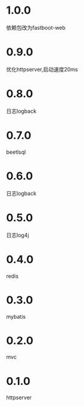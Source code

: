 # 1.0.0
依赖包改为fastboot-web
# 0.9.0
优化httpserver,启动速度20ms
# 0.8.0
日志logback
# 0.7.0
beetlsql
# 0.6.0
日志logback
# 0.5.0
日志log4j
# 0.4.0
redis
# 0.3.0
mybatis
# 0.2.0
mvc
# 0.1.0
httpserver
